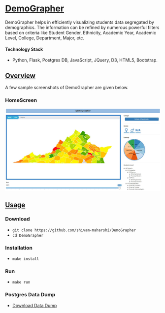# [DemoGrapher](https://github.com/shivam-maharshi/demo-grapher)
DemoGrapher helps in efficiently visualizing students data segregated by demographics. The information can be refined by numerous powerful filters based on criteria like Student Gender, Ethnicity, Academic Year, Academic Level, College, Department, Major, etc.

#### Technology Stack
* Python, Flask, Postgres DB, JavaScript, JQuery, D3, HTML5, Bootstrap.

## [Overview](https://github.com/shivam-maharshi/demo-grapher)
A few sample screenshots of DemoGrapher are given below.

### HomeScreen
![HomeScreen](/images/DemoGrapher.png?raw=true "Home Screen")

## [Usage](https://github.com/shivam-maharshi/demo-grapher)

### Download
* `git clone https://github.com/shivam-maharshi/DemoGrapher`<br>
* `cd DemoGrapher`

### Installation
* `make install`

### Run
* `make run`

### Postgres Data Dump
* [Download Data Dump](https://drive.google.com/open?id=0BxWBnne3rp_vSnU0Wm5NQXV1Z28)
